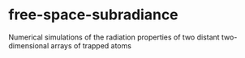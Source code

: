 # free-space-subradiance
Numerical simulations of the radiation properties of two distant two-dimensional arrays of trapped atoms
